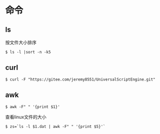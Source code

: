 



# 命令



## ls

按文件大小排序

```shell
$ ls -l |sort -n -k5
```



## curl

```shell
$ curl -F "https://gitee.com/jeremy8551/UniversalScriptEngine.git"
```



## awk

```shell
$ awk -F" " '{print $1}'
```



查看linux文件的大小

```shell
$ zs=`ls -l $1.dat | awk -F" " '{print $5}'`
```



